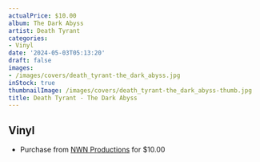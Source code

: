 ```yaml
---
actualPrice: $10.00
album: The Dark Abyss
artist: Death Tyrant
categories:
- Vinyl
date: '2024-05-03T05:13:20'
draft: false
images:
- /images/covers/death_tyrant-the_dark_abyss.jpg
inStock: true
thumbnailImage: /images/covers/death_tyrant-the_dark_abyss-thumb.jpg
title: Death Tyrant - The Dark Abyss
---
```


## Vinyl
* Purchase from [NWN Productions](http://shop.nwnprod.com/index.php?route=product/product&path=75&product_id=39459&sort=pd.name&order=ASC) for $10.00
